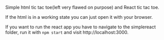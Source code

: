 Simple html tic tac toe(left very flawed on purpose) and React tic tac toe.

If the html is in a working state you can just open it with your browser.

If you want to run the react app you have to navigate to the simplereact folder, run it with `npm start` and visit http://localhost:3000.
